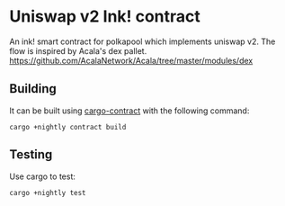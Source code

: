 # Uniswap v2 Ink! contract

An ink! smart contract for polkapool which implements uniswap v2. The flow is inspired by Acala's dex pallet. https://github.com/AcalaNetwork/Acala/tree/master/modules/dex

## Building
It can be built using [cargo-contract](https://github.com/paritytech/cargo-contract) with the following command:
```
cargo +nightly contract build
```

## Testing

Use cargo to test:
```
cargo +nightly test
```